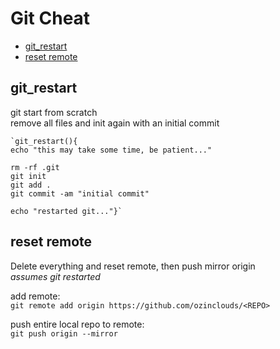 # Git Cheat
* [git_restart](#git_restart)
* [reset remote](#reset-remote)

## git_restart
git start from scratch  
remove all files and init again with an initial commit

	`git_restart(){
	echo "this may take some time, be patient..."

	rm -rf .git
	git init
	git add .
	git commit -am "initial commit"

	echo "restarted git..."}`

## reset remote
Delete everything and reset remote, then push mirror origin  
*assumes git restarted*

add remote:  
`git remote add origin https://github.com/ozinclouds/<REPO>`

push entire local repo to remote:  
`git push origin --mirror`


<!--stackedit_data:
eyJoaXN0b3J5IjpbODIzNzAzNTksNzc5NzIyMTQxLDcxMDY5ND
M4XX0=
-->